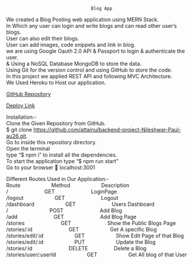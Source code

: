                                     Blog App
We created a Blog Posting web application using MERN Stack. <br>
In Which any user can login and write blogs and can read other user’s blogs.<br>
 User can also edit their blogs.<br>
User can add images, code snippets and link in blog. <br> 
we are using Google Oauth 2.0 API & Passport to login & authenticate the user.<br>
& Using a NoSQL Database MongoDB to store the data.<br>
Using Git for the version control and using GitHub to store the code.<br> 
In this project we applied REST API and following MVC Architecture.<br>
 We Used Heroku to Host our application. 

[GitHub Repository](https://github.com/attainu/backend-project-Nileshwar-Paul-au26.git)

[Deploy Link](https://blog-app-au.herokuapp.com)


Installation:-  <br>
Clone the Given Repository from GitHub. <br>
$ git clone https://github.com/attainu/backend-project-Nileshwar-Paul-au26.git. <br>
Go to inside this repository directory.  <br>
Open the terminal <br>
type “$ npm i” to install all the dependencies. <br>
To start the application type “$ npm run start” <br>
Go to your browser  localhost:3001 <br>

Different Routes Used in Our Application:- <br>
Route&emsp;&emsp;&emsp;&emsp;&emsp;&emsp;Method&emsp;&emsp;&emsp;&emsp;&emsp;&emsp;Description
<br>
/&emsp;&emsp;&emsp;&emsp;&emsp;&emsp;&emsp;GET&emsp;&emsp;&emsp;&emsp;&emsp;&emsp;&emsp;LoginPage
<br>
/logout&emsp;&emsp;&emsp;&emsp;&emsp;&emsp;GET&emsp;&emsp;&emsp;&emsp;&emsp;&emsp;&emsp;Logout <br>
/dashboard&emsp;&emsp;&emsp;&emsp;&emsp;&emsp;GET&emsp;&emsp;&emsp;&emsp;&emsp;&emsp;&emsp;Users Dashboard <br>
/&emsp;&emsp;&emsp;&emsp;&emsp;&emsp;&emsp;&emsp;POST&emsp;&emsp;&emsp;&emsp;&emsp;&emsp;&emsp;Add Blog <br>
/add&emsp;&emsp;&emsp;&emsp;&emsp;&emsp;&emsp;GET&emsp;&emsp;&emsp;&emsp;&emsp;&emsp;&emsp;Add Blog Page<br>
/stories&emsp;&emsp;&emsp;&emsp;&emsp;&emsp;&emsp;GET&emsp;&emsp;&emsp;&emsp;&emsp;&emsp;&emsp;Show the Public Blogs Page <br>
/stories/:id&emsp;&emsp;&emsp;&emsp;&emsp;&emsp;&emsp;GET&emsp;&emsp;&emsp;&emsp;&emsp;&emsp;Get A specific Blog <br>
/stories/edit/:id&emsp;&emsp;&emsp;&emsp;&emsp;&emsp;GET&emsp;&emsp;&emsp;&emsp;&emsp;&emsp;Show Edit Page of that Blog <br>
/stories/edit/:id&emsp;&emsp;&emsp;&emsp;&emsp;&emsp;PUT&emsp;&emsp;&emsp;&emsp;&emsp;&emsp;Update the Blog <br>
/stories/:id&emsp;&emsp;&emsp;&emsp;&emsp;&emsp;&emsp;DELETE&emsp;&emsp;&emsp;&emsp;&emsp;Delete a Blog <br>
/stories/user/:userId&emsp;&emsp;&emsp;&emsp;&emsp;&emsp;GET&emsp;&emsp;&emsp;&emsp;&emsp;&emsp;Get All blog of that User

